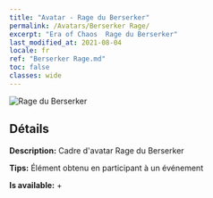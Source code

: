 ```yaml
---
title: "Avatar - Rage du Berserker"
permalink: /Avatars/Berserker Rage/
excerpt: "Era of Chaos  Rage du Berserker"
last_modified_at: 2021-08-04
locale: fr
ref: "Berserker Rage.md"
toc: false
classes: wide
---
```

 ![Rage du Berserker](/images/a/avatarFrame_73.png)

## Détails

 **Description:** Cadre d'avatar Rage du Berserker 

 **Tips:** Élément obtenu en participant à un événement 

 **Is available:**  + 

